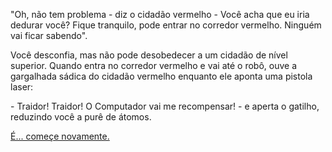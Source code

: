 "Oh, não tem problema - diz o cidadão vermelho - Você acha que eu iria dedurar você? Fique tranquilo, pode entrar no corredor vermelho. Ninguém vai ficar sabendo".

Você desconfia, mas não pode desobedecer a um cidadão de nível superior. Quando entra no corredor vermelho e vai até o robô, ouve a gargalhada sádica do cidadão vermelho enquanto ele aponta uma pistola laser:

\- Traidor! Traidor! O Computador vai me recompensar! - e aperta o gatilho, reduzindo você a purê de átomos.

[É... começe novamente.](1.md)
